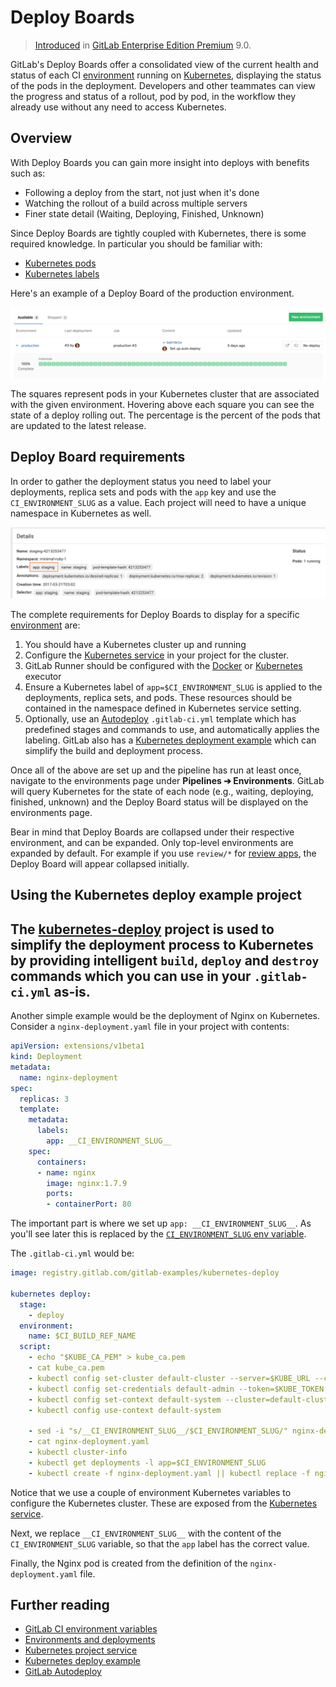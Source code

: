# Deploy Boards

> [Introduced][ce-1589] in [GitLab Enterprise Edition Premium][ee] 9.0.

GitLab's Deploy Boards offer a consolidated view of the current health and
status of each CI [environment] running on [Kubernetes], displaying the status
of the pods in the deployment. Developers and other teammates can view the
progress and status of a rollout, pod by pod, in the workflow they already use
without any need to access Kubernetes.

## Overview

With Deploy Boards you can gain more insight into deploys with benefits such as:

- Following a deploy from the start, not just when it's done
- Watching the rollout of a build across multiple servers
- Finer state detail (Waiting, Deploying, Finished, Unknown)

Since Deploy Boards are tightly coupled with Kubernetes, there is some required
knowledge. In particular you should be familiar with:

- [Kubernetes pods](https://kubernetes.io/docs/user-guide/pods)
- [Kubernetes labels](https://kubernetes.io/docs/concepts/overview/working-with-objects/labels/)

Here's an example of a Deploy Board of the production environment.

![Deploy Boards landing page](img/deploy_boards_landing_page.png)

The squares represent pods in your Kubernetes cluster that are associated with
the given environment. Hovering above each square you can see the state of a
deploy rolling out. The percentage is the percent of the pods that are updated
to the latest release.

## Deploy Board requirements

In order to gather the deployment status you need to label your deployments,
replica sets and pods with the `app` key and use the `CI_ENVIRONMENT_SLUG` as
a value. Each project will need to have a unique namespace in Kubernetes as well.

![Deploy Boards Kubernetes Label](img/deploy_boards_kubernetes_label.png)

The complete requirements for Deploy Boards to display for a specific [environment] are:

1. You should have a Kubernetes cluster up and running
1. Configure the [Kubernetes service][kube-service] in your project for the cluster.
1. GitLab Runner should be configured with the [Docker][docker-exec] or
   [Kubernetes][kube-exec] executor
1. Ensure a Kubernetes label of `app=$CI_ENVIRONMENT_SLUG`
   is applied to the deployments, replica sets, and pods. These resources should be contained in the namespace defined in Kubernetes service setting.
1. Optionally, use an [Autodeploy] `.gitlab-ci.yml`
   template which has predefined stages and commands to use, and automatically applies the labeling. GitLab also has a
   [Kubernetes deployment example](#using-the-kubernetes-deploy-example-project)
   which can simplify the build and deployment process.

Once all of the above are set up and the pipeline has run at least once,
navigate to the environments page under **Pipelines ➔ Environments**. GitLab
will query Kubernetes for the state of each node (e.g., waiting, deploying,
finished, unknown) and the Deploy Board status will be displayed on
the environments page.

Bear in mind that Deploy Boards are collapsed under their respective environment,
and can be expanded. Only top-level environments are expanded by default. For example if
you use `review/*` for [review apps], the Deploy Board will appear collapsed initially.

## Using the Kubernetes deploy example project

The [kubernetes-deploy][kube-deploy] project is used to simplify the deployment
process to Kubernetes by providing intelligent `build`, `deploy` and `destroy` commands
which you can use in your `.gitlab-ci.yml` as-is.
---

Another simple example would be the deployment of Nginx on Kubernetes.
Consider a `nginx-deployment.yaml` file in your project with contents:

```yaml
apiVersion: extensions/v1beta1
kind: Deployment
metadata:
  name: nginx-deployment
spec:
  replicas: 3
  template:
    metadata:
      labels:
        app: __CI_ENVIRONMENT_SLUG__
    spec:
      containers:
      - name: nginx
        image: nginx:1.7.9
        ports:
        - containerPort: 80
```

The important part is where we set up `app: __CI_ENVIRONMENT_SLUG__`. As you'll
see later this is replaced by the [`CI_ENVIRONMENT_SLUG` env variable][variables].

The `.gitlab-ci.yml` would be:

```yaml
image: registry.gitlab.com/gitlab-examples/kubernetes-deploy

kubernetes deploy:
  stage:
    - deploy
  environment:
    name: $CI_BUILD_REF_NAME
  script:
    - echo "$KUBE_CA_PEM" > kube_ca.pem
    - cat kube_ca.pem
    - kubectl config set-cluster default-cluster --server=$KUBE_URL --certificate-authority="$(pwd)/kube_ca.pem"
    - kubectl config set-credentials default-admin --token=$KUBE_TOKEN
    - kubectl config set-context default-system --cluster=default-cluster --user=default-admin --namespace $KUBE_NAMESPACE
    - kubectl config use-context default-system

    - sed -i "s/__CI_ENVIRONMENT_SLUG__/$CI_ENVIRONMENT_SLUG/" nginx-deployment.yaml
    - cat nginx-deployment.yaml
    - kubectl cluster-info
    - kubectl get deployments -l app=$CI_ENVIRONMENT_SLUG
    - kubectl create -f nginx-deployment.yaml || kubectl replace -f nginx-deployment.yaml
```

Notice that we use a couple of environment Kubernetes variables to configure
the Kubernetes cluster. These are exposed from the
[Kubernetes service](integrations/kubernetes.md#deployment-variables).

Next, we replace `__CI_ENVIRONMENT_SLUG__` with the content of the
`CI_ENVIRONMENT_SLUG` variable, so that the `app` label has the correct value.

Finally, the Nginx pod is created from the definition of the
`nginx-deployment.yaml` file.

## Further reading

- [GitLab CI environment variables][variables]
- [Environments and deployments][environment]
- [Kubernetes project service][kube-service]
- [Kubernetes deploy example][kube-deploy]
- [GitLab Autodeploy][autodeploy]

[ce-1589]: https://gitlab.com/gitlab-org/gitlab-ee/issues/1589 "Deploy Boards intial issue"
[ee]: https://about.gitlab.com/gitlab-ee/ "GitLab Enterprise Edition landing page"
[kube-deploy]: https://gitlab.com/gitlab-examples/kubernetes-deploy "Kubernetes deploy example project"
[kubernetes]: https://kubernetes.io "Kubernetes website"
[environment]: ../../ci/environments.md "Environments and deployments documentation"
[docker-exec]: https://docs.gitlab.com/runner/executors/docker.html "GitLab Runner Docker executor"
[kube-exec]: https://docs.gitlab.com/runner/executors/kubernetes.html "GitLab Runner Kubernetes executor"
[kube-service]: integrations/kubernetes.md "Kubernetes project service"
[review apps]: ../../ci/review_apps/index.md "Review Apps documentation"
[variables]: ../../ci/variables/README.md "GitLab CI variables"
[autodeploy]: ../../ci/autodeploy/index.md "GitLab Autodeploy"
